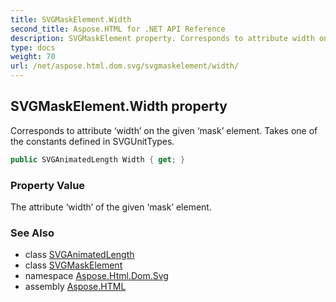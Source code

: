 ```yaml
---
title: SVGMaskElement.Width
second_title: Aspose.HTML for .NET API Reference
description: SVGMaskElement property. Corresponds to attribute width on the given mask element. Takes one of the constants defined in SVGUnitTypes
type: docs
weight: 70
url: /net/aspose.html.dom.svg/svgmaskelement/width/
---
```

## SVGMaskElement.Width property

Corresponds to attribute ‘width’ on the given ‘mask’ element. Takes one of the constants defined in SVGUnitTypes.

```csharp
public SVGAnimatedLength Width { get; }
```

### Property Value

The attribute ‘width’ of the given ‘mask’ element.

### See Also

* class [SVGAnimatedLength](../../../aspose.html.dom.svg.datatypes/svganimatedlength/)
* class [SVGMaskElement](../)
* namespace [Aspose.Html.Dom.Svg](../../../aspose.html.dom.svg/)
* assembly [Aspose.HTML](../../../)
